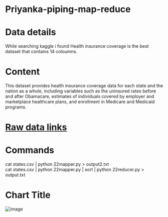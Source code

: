 # Priyanka-piping-map-reduce
# Data details
While searching kaggle i found Health insurance coverage is the best dataset that contains 14 coloumns.
# Content
This dataset provides health insurance coverage data for each state and the nation as a whole, including variables such as the uninsured rates before and after Obamacare, estimates of individuals covered by employer and marketplace healthcare plans, and enrollment in Medicare and Medicaid programs.
# [Raw data links](https://www.kaggle.com/hhs/health-insurance)
# Commands   
cat states.csv | python 22mapper.py > output2.txt   
cat states.csv | python 22mapper.py | sort | python 22reducer.py > output.txt
# Chart Title
![image](https://user-images.githubusercontent.com/77811257/152592552-f47f05cb-70c8-450b-9a1c-19404cbf6678.png)
